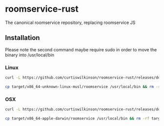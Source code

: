 # roomservice-rust
The canonical roomservice repository, replacing roomservice JS

## Installation

Please note the second command maybe require sudo in order to move the binary into /usr/local/bin

### Linux

```sh
curl -L https://github.com/curtiswilkinson/roomservice-rust/releases/download/v4.0.1/x86_64-unknown-linux-musl.tar.gz | tar xz
 
cp target/x86_64-unknown-linux-musl/roomservice /usr/local/bin && rm -rf target roomservice.tar.gz
```

### OSX

```sh
curl -L https://github.com/curtiswilkinson/roomservice-rust/releases/download/v4.0.1/x86_64-apple-darwin.tar.gz | tar xz
 
cp target/x86_64-apple-darwin/roomservice /usr/local/bin && rm -rf target roomservice.tar.gz

```
